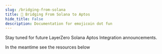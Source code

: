 ```yaml
---
slug: /bridging-from-solana
title: 🌈 Bridging From Solana to Aptos
hide_title: False
description: Documentation for emojicoin dot fun
---
```


Stay tuned for future LayerZero Solana  Aptos Integration announcements.

In the meantime see the resources below